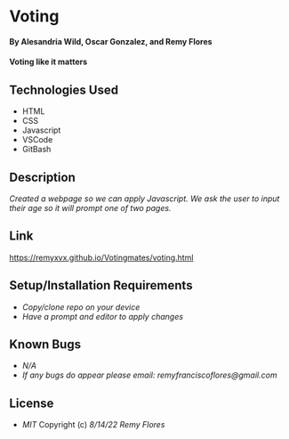 # Voting

#### By Alesandria Wild, Oscar Gonzalez, and Remy Flores

#### Voting like it matters

## Technologies Used
* HTML
* CSS
* Javascript
* VSCode
* GitBash

## Description
_Created a webpage so we can apply Javascript. We ask the user to input their age so it will prompt one of two pages._

## Link
https://remyxvx.github.io/Votingmates/voting.html

## Setup/Installation Requirements
* _Copy/clone repo on your device_
* _Have a prompt and editor to apply changes_

## Known Bugs
* _N/A_
* _If any bugs do appear please email: remyfranciscoflores@gmail.com_

## License
* _MIT_
Copyright (c) _8/14/22_ _Remy Flores_